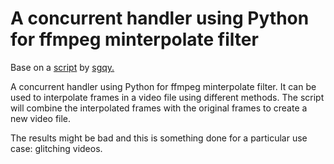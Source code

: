 # A concurrent handler using Python for ffmpeg minterpolate filter

Base on a [script](https://gist.github.com/sgqy/f551e8630d6f9d55684e60706e6d41fb) by [sgqy.](https://gist.github.com/sgqy)

A concurrent handler using Python for ffmpeg minterpolate filter. It can be used to interpolate frames in a video file using different methods. The script will combine the interpolated frames with the original frames to create a new video file. 

The results might be bad and this is something done for a particular use case: glitching videos.
